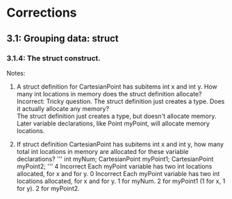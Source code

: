 # Corrections
## 3.1: Grouping data: struct
### 3.1.4: The struct construct.
Notes: <br>
1) A struct definition for CartesianPoint has subitems int x and int y. 
How many int locations in memory does the struct definition allocate?  <br>
Incorrect: Tricky question. The struct definition just creates a type. Does it actually allocate any memory? <br>
The struct definition just creates a type, but doesn't allocate memory. Later variable declarations, like Point myPoint, will allocate memory locations.<br>


2) If struct definition CartesianPoint has subitems int x and int y, how many total int locations in memory are allocated for these variable declarations?
'''
int myNum;
CartesianPoint myPoint1;
CartesianPoint myPoint2;
'''
4 Incorrect Each myPoint variable has two int locations allocated, for x and for y.
0 Incorrect Each myPoint variable has two int locations allocated, for x and for y.
1 for myNum. 
2 for myPoint1 (1 for x, 1 for y). 
2 for myPoint2.
